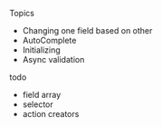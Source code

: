 Topics
* Changing one field based on other
* AutoComplete
* Initializing
* Async validation

todo
* field array
* selector
* action creators
